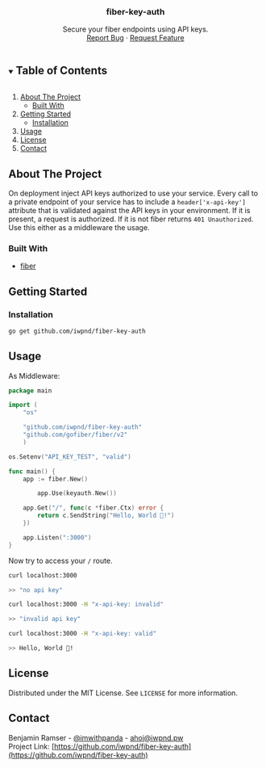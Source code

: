 <br />
<p align="center">
  <h3 align="center">fiber-key-auth</h3>

  <p align="center">
    Secure your fiber endpoints using API keys.
    <br />
    <a href="https://github.com/iwpnd/fiber-key-auth/issues">Report Bug</a>
    ·
    <a href="https://github.com/iwpnd/fiber-key-auth/issues">Request Feature</a>
  </p>
</p>

<!-- TABLE OF CONTENTS -->
<details open="open">
  <summary><h2 style="display: inline-block">Table of Contents</h2></summary>
  <ol>
    <li>
      <a href="#about-the-project">About The Project</a>
      <ul>
        <li><a href="#built-with">Built With</a></li>
      </ul>
    </li>
    <li>
      <a href="#getting-started">Getting Started</a>
      <ul>
        <li><a href="#installation">Installation</a></li>
      </ul>
    </li>
    <li><a href="#usage">Usage</a></li>
    <li><a href="#license">License</a></li>
    <li><a href="#contact">Contact</a></li>
  </ol>
</details>

<!-- ABOUT THE PROJECT -->

## About The Project

On deployment inject API keys authorized to use your service. Every call to a private
endpoint of your service has to include a `header['x-api-key']` attribute that is
validated against the API keys in your environment.
If it is present, a request is authorized. If it is not fiber returns `401 Unauthorized`.
Use this either as a middleware the usage.

### Built With

-   [fiber](https://github.com/gofiber/fiber/v2)

<!-- GETTING STARTED -->

## Getting Started

### Installation

```sh
go get github.com/iwpnd/fiber-key-auth
```

## Usage

As Middleware:

```go
package main

import (
	"os"

	"github.com/iwpnd/fiber-key-auth"
	"github.com/gofiber/fiber/v2"
	)

os.Setenv("API_KEY_TEST", "valid")

func main() {
    app := fiber.New()

		app.Use(keyauth.New())

    app.Get("/", func(c *fiber.Ctx) error {
        return c.SendString("Hello, World 👋!")
    })

    app.Listen(":3000")
}
```

Now try to access your `/` route.

```bash
curl localhost:3000

>> "no api key"

curl localhost:3000 -H "x-api-key: invalid"

>> "invalid api key"

curl localhost:3000 -H "x-api-key: valid"

>> Hello, World 👋!
```

## License

Distributed under the MIT License. See `LICENSE` for more information.

<!-- CONTACT -->

## Contact

Benjamin Ramser - [@imwithpanda](https://twitter.com/imwithpanda) - ahoi@iwpnd.pw  
Project Link: [https://github.com/iwpnd/fiber-key-auth](https://github.com/iwpnd/fiber-key-auth)

